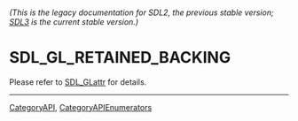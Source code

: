 ###### (This is the legacy documentation for SDL2, the previous stable version; [SDL3](https://wiki.libsdl.org/SDL3/) is the current stable version.)
# SDL_GL_RETAINED_BACKING

Please refer to [SDL_GLattr](SDL_GLattr) for details.

----
[CategoryAPI](CategoryAPI), [CategoryAPIEnumerators](CategoryAPIEnumerators)

